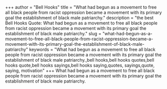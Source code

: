 +++
author = "Bell Hooks"
title = "What had begun as a movement to free all black people from racist oppression became a movement with its primary goal the establishment of black male patriarchy."
description = "the best Bell Hooks Quote: What had begun as a movement to free all black people from racist oppression became a movement with its primary goal the establishment of black male patriarchy."
slug = "what-had-begun-as-a-movement-to-free-all-black-people-from-racist-oppression-became-a-movement-with-its-primary-goal-the-establishment-of-black-male-patriarchy"
keywords = "What had begun as a movement to free all black people from racist oppression became a movement with its primary goal the establishment of black male patriarchy.,bell hooks,bell hooks quotes,bell hooks quote,bell hooks sayings,bell hooks saying,quotes, sayings,quote, saying, motivation"
+++
What had begun as a movement to free all black people from racist oppression became a movement with its primary goal the establishment of black male patriarchy.
